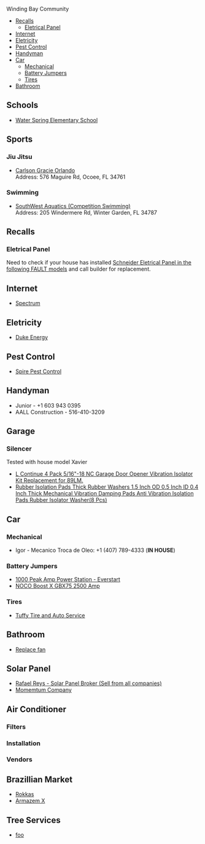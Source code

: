 Winding Bay Community

  * [Recalls](#recalls)
    + [Eletrical Panel](#eletrical-panel)
  * [Internet](#internet)
  * [Eletricity](#eletricity)
  * [Pest Control](#pest-control)
  * [Handyman](#handyman)
  * [Car](#car)
    + [Mechanical](#mechanical)
    + [Battery Jumpers](#battery-jumpers)
    + [Tires](#tires)
  * [Bathroom](#bathroom)

## Schools
- [Water Spring Elementary School](https://waterspringes.ocps.net/)

## Sports
### Jiu Jitsu
- [Carlson Gracie Orlando](http://www.carlsongracieorlando.com/)  
  Address: 576 Maguire Rd, Ocoee, FL 34761
### Swimming
- [SouthWest Aquatics (Competition Swimming)](http://www.southwestaquatics.com/)  
  Address: 205 Windermere Rd, Winter Garden, FL 34787  

## Recalls
### Eletrical Panel
Need to check if your house has installed [Schneider Eletrical Panel in the following FAULT models](https://www.cpsc.gov/Recalls/2022/Schneider-ElectricTM-Recalls-1-4-Million-Electrical-Panels-Due-to-Thermal-Burn-and-Fire-Hazards) and call builder for replacement.

## Internet
- [Spectrum](https://www.spectrum.com/)

## Eletricity
- [Duke Energy](https://www.duke-energy.com)

## Pest Control
- [Spire Pest Control](https://spirepest.com/)

## Handyman
- Junior - +1 603 943 0395  
- AALL Construction - 516-410-3209  

## Garage
### Silencer
Tested with house model Xavier
- [L Continue 4 Pack 5/16"-18 NC Garage Door Opener Vibration Isolator Kit Replacement for 89LM.](https://www.amazon.com/dp/B07KRDFBDR/ref=cm_sw_r_cp_api_i_W4231WY9P8HSD0AFN6GZ?_encoding=UTF8&psc=1)  
- [Rubber Isolation Pads Thick Rubber Washers 1.5 Inch OD 0.5 Inch ID 0.4 Inch Thick Mechanical Vibration Damping Pads Anti Vibration Isolation Pads Rubber Isolator Washer(8 Pcs)](https://www.amazon.com/dp/B09T93N359?ref_=cm_sw_r_apin_dp_2Y5NZKJKGSVTK9NGDWQF)  

## Car 
### Mechanical
- Igor - Mecanico Troca de Oleo: +1 (407) 789-4333  (**IN HOUSE**)

### Battery Jumpers
- [1000 Peak Amp Power Station - Everstart](https://www.walmart.com/ip/477068813)  
- [NOCO Boost X GBX75 2500 Amp](https://a.co/d/4gqaNve)

### Tires
- [Tuffy Tire and Auto Service](https://maps.app.goo.gl/HF9EfejcpSjzBVsU9?g_st=ic)

## Bathroom
- [Replace fan](https://youtu.be/oxchN4cVX5Q)

## Solar Panel
- [Rafael Reys - Solar Panel Broker (Sell from all companies)](https://www.facebook.com/rafael.reyes.90260)  
- [Momemtum Company](https://www.momentumsolar.com/)

## Air Conditioner
### Filters
### Installation
### Vendors

## Brazillian Market
- [Rokkas](http://www.rokkasmarket.com/)
- [Armazem X](https://www.instagram.com/armazemxsupermarket/?hl=en)

## Tree Services
- [foo](bar)
